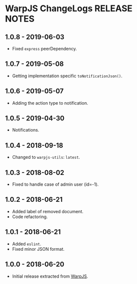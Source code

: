 # WarpJS ChangeLogs RELEASE NOTES

## 1.0.8 - 2019-06-03

- Fixed `express` peerDependency.

## 1.0.7 - 2019-05-08

- Getting implementation specific `toNotificationJson()`.

## 1.0.6 - 2019-05-07

- Adding the action type to notification.

## 1.0.5 - 2019-04-30

- Notifications.

## 1.0.4 - 2018-09-18

- Changed to `warpjs-utils`: `latest`.

## 1.0.3 - 2018-08-02

- Fixed to handle case of admin user (id=-1).

## 1.0.2 - 2018-06-21

- Added label of removed document.
- Code refactoring.

## 1.0.1 - 2018-06-21

- Added `eslint`.
- Fixed minor JSON format.

## 1.0.0 - 2018-06-20

- Initial release extracted from [WarpJS](https://github.com/WarpWorks/warpjs).
